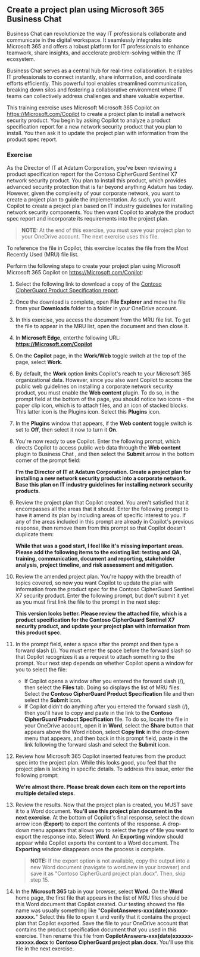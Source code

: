 
Create a project plan using Microsoft 365 Business Chat
---
Business Chat  can revolutionize the way IT professionals collaborate and communicate in the digital workspace. It seamlessly integrates into Microsoft 365 and offers a robust platform for IT professionals to enhance teamwork, share insights, and accelerate problem-solving within the IT ecosystem.

Business Chat  serves as a central hub for real-time collaboration. It enables IT professionals to connect instantly, share information, and coordinate efforts efficiently. This powerful tool enables streamlined communication, breaking down silos and fostering a collaborative environment where IT teams can collectively address challenges and share valuable expertise.

This training exercise uses Microsoft Microsoft 365 Copilot on https://Microsoft.com/Copilot to create a project plan to install a network security product. You begin by asking Copilot to analyze a product specification report for a new network security product that you plan to install. You then ask it to update the project plan with information from the product spec report.

### Exercise

As the Director of IT at Adatum Corporation, you've been reviewing a product specification report for the Contoso CipherGuard Sentinel X7 network security product. You plan to install this product, which provides advanced security protection that is far beyond anything Adatum has today. However, given the complexity of your corporate network, you want to create a project plan to guide the implementation. As such, you want Copilot to create a project plan based on IT industry guidelines for installing network security components. You then want Copilot to analyze the product spec report and incorporate its requirements into the project plan.

> **NOTE:** At the end of this exercise, you must save your project plan to your OneDrive account. The next exercise uses this file.

To reference the file in Copilot, this exercise locates the file from the Most Recently Used (MRU) file list.

Perform the following steps to create your project plan using Microsoft Microsoft 365 Copilot on https://Microsoft.com/Copilot:

1.  Select the following link to download a copy of the [Contoso CipherGuard Product Specification report](https://go.microsoft.com/fwlink/?linkid=2269123).
2.  Once the download is complete, open **File Explorer** and move the file from your **Downloads** folder to a folder in your OneDrive account.
3.  In this exercise, you access the document from the MRU file list. To get the file to appear in the MRU list, open the document and then close it.
4.  In **Microsoft Edge**, enterthe following URL: **https://Microsoft.com/Copilot**
6.  On the **Copilot** page, in the **Work/Web** toggle switch at the top of the page, select **Work**.
7.  By default, the **Work** option limits Copilot's reach to your Microsoft 365 organizational data. However, since you also want Copilot to access the public web guidelines on installing a corporate network security product, you must enable the **Web content** plugin. To do so, in the prompt field at the bottom of the page, you should notice two icons - the paper clip icon, which is to attach files, and an icon of stacked blocks. This latter icon is the Plugins icon. Select this **Plugins** icon.
8.  In the **Plugins** window that appears, if the **Web content** toggle switch is set to **Off**, then select it now to turn it **On**.
9.  You're now ready to use Copilot. Enter the following prompt, which directs Copilot to access public web data through the **Web content** plugin to Business Chat , and then select the **Submit** arrow in the bottom corner of the prompt field:
    
    **I'm the Director of IT at Adatum Corporation. Create a project plan for installing a new network security product into a corporate network. Base this plan on IT industry guidelines for installing network security products**.
10. Review the project plan that Copilot created. You aren't satisfied that it encompasses all the areas that it should. Enter the following prompt to have it amend its plan by including areas of specific interest to you. If any of the areas included in this prompt are already in Copilot's previous response, then remove them from this prompt so that Copilot doesn't duplicate them:
    
    **While that was a good start, I feel like it's missing important areas. Please add the following items to the existing list: testing and QA, training, communication, document and reporting, stakeholder analysis, project timeline, and risk assessment and mitigation.**
11. Review the amended project plan. You're happy with the breadth of topics covered, so now you want Copilot to update the plan with information from the product spec for the Contoso CipherGuard Sentinel X7 security product. Enter the following prompt, but don't submit it yet as you must first link the file to the prompt in the next step:
    
    **This version looks better. Please review the attached file, which is a product specification for the Contoso CipherGuard Sentinel X7 security product, and update your project plan with information from this product spec**.
12. In the prompt field, enter a space after the prompt and then type a forward slash (/). You must enter the space before the forward slash so that Copilot recognizes it as a request to attach something to the prompt. Your next step depends on whether Copilot opens a window for you to select the file:
     -  If Copilot opens a window after you entered the forward slash (/), then select the **Files** tab. Doing so displays the list of MRU files. Select the **Contoso CipherGuard Product Specification** file and then select the **Submit** icon.
     -  If Copilot didn't do anything after you entered the forward slash (/), then you'll have to copy and paste in the link to the **Contoso CipherGuard Product Specification** file. To do so, locate the file in your OneDrive account, open it in **Word**, select the **Share** button that appears above the Word ribbon, select **Copy link** in the drop-down menu that appears, and then back in this prompt field, paste in the link following the forward slash and select the **Submit** icon.
13. Review how Microsoft 365 Copilot inserted features from the product spec into the project plan. While this looks good, you feel that the project plan is lacking in specific details. To address this issue, enter the following prompt:
    
    **We're almost there. Please break down each item on the report into multiple detailed steps**.
14. Review the results. Now that the project plan is created, you MUST save it to a Word document. **You'll use this project plan document in the next exercise**. At the bottom of Copilot's final response, select the down arrow icon (**Export**) to export the contents of the response. A drop-down menu appears that allows you to select the type of file you want to export the response into. Select **Word**. An **Exporting** window should appear while Copilot exports the content to a Word document. The **Exporting** window disappears once the process is complete.
    > **NOTE:** If the export option is not available, copy the output into a new Word document (navigate to word.new in your browser) and save it as "Contoso CipherGuard project plan.docx". Then, skip step 15.
15. In the **Microsoft 365** tab in your browser, select **Word.** On the **Word** home page, the first file that appears in the list of MRU files should be this Word document that Copilot created. Our testing showed the file name was usually something like "**CopilotAnswers-xxx(date)xxxxxx-xxxxxx.**" Select this file to open it and verify that it contains the project plan that Copilot exported. Save the file to your OneDrive account that contains the product specification document that you used in this exercise. Then rename this file from **CopilotAnswers-xxx(date)xxxxxx-xxxxxx.docx** to **Contoso CipherGuard project plan.docx**. You'll use this file in the next exercise.
